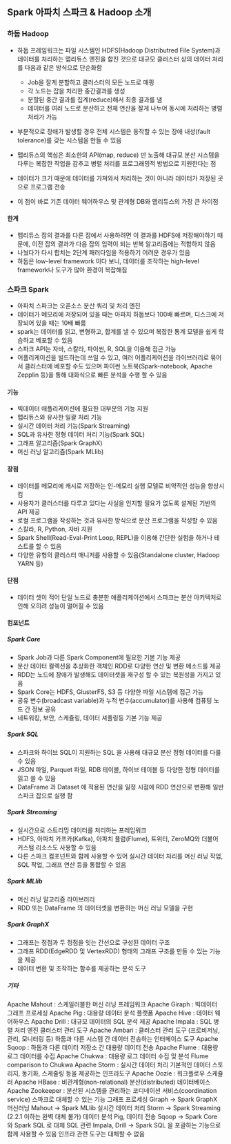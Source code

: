 ## Spark 아파치 스파크 & Hadoop 소개
### 하둡 Hadoop
* 하둡 프레임워크는 파일 시스템인 HDFS(Hadoop Distributred File System)과 데이터를 처리하는 맵리듀스 엔진을 합친 것으로 대규모 클러스터 상의 데이터 처리를 다음과 같은 방식으로 단순화함

  * Job을 잘게 분할하고 클러스터의 모든 노드로 매핑
  * 각 노드는 잡을 처리한 중간결과를 생성
  * 분할된 중간 결과를 집계(reduce)해서 최종 결과를 냄
  * 데이터를 여러 노드로 분산하고 전체 연산을 잘게 나누어 동시에 처리하는 병렬 처리가 가능

* 부분적으로 장애가 발생할 경우 전체 시스템은 동작할 수 있는 장애 내성(fault tolerance)를 갖는 시스템을 만들 수 있음
* 맵리듀스의 핵심은 최소한의 API(map, reduce) 만 노출해 대규모 분산 시스템을 다루는 복잡한 작업을 감추고 병렬 처리를 프로그래밍적 방법으로 지원한다는 점
* 데이터가 크기 때문에 데이터를 가져와서 처리하는 것이 아니라 데이터가 저장된 곳으로 프로그램 전송
* 이 점이 바로 기존 데이터 웨어하우스 및 관계형 DB와 맵리듀스의 가장 큰 차이점

#### 한계
* 맵리듀스 잡의 결과를 다른 잡에서 사용하려면 이 결과를 HDFS에 저장해야하기 때문에, 이전 잡의 결과가 다음 잡의 입력이 되는 반복 알고리즘에는 적합하지 않음
* 나눴다가 다시 합치는 2단계 패러다임을 적용하기 어려운 경우가 있음
* 하둡은 low-level framework 이다 보니, 데이터를 조작하는 high-level framework나 도구가 많아 환경이 복잡해짐

### 스파크 Spark
* 아파치 스파크는 오픈소스 분산 쿼리 및 처리 엔진
* 데이터가 메모리에 저장되어 있을 때는 아파치 하둡보다 100배 빠르며, 디스크에 저장되어 있을 때는 10배 빠름
* spark는 데이터를 읽고, 변형하고, 합계를 낼 수 있으며 복잡한 통계 모델을 쉽게 학습하고 베포할 수 있음
* 스파크 API는 자바, 스칼라, 파이썬, R, SQL을 이용해 접근 가능
* 어플리케이션을 빌드하는데 쓰일 수 있고, 여러 어플리케이션을 라이브러리로 묶어서 클러스터에 베포할 수도 있으며 파이썬 노트북(Spark-notebook, Apache Zepplin 등)을 통해 대화식으로 빠른 분석을 수행 할 수 있음

#### 기능
* 빅데이터 애플리케이션에 필요한 대부분의 기능 지원
* 맵리듀스와 유사한 일괄 처리 기능
* 실시간 데이터 처리 기능(Spark Streaming)
* SQL과 유사한 정형 데이터 처리 기능(Spark SQL)
* 그래프 알고리즘(Spark GraphX)
* 머신 러닝 알고리즘(Spark MLlib)

#### 장점
* 데이터를 메모리에 캐시로 저장하는 인-메모리 실행 모델로 비약적인 성능을 향상시킴
* 사용자가 클러스터를 다루고 있다는 사실을 인지할 필요가 없도록 설계된 기반의 API 제공
* 로컬 프로그램을 작성하는 것과 유사한 방식으로 분산 프로그램을 작성할 수 있음
* 스칼라, R, Python, 자바 지원
* Spark Shell(Read-Eval-Print Loop, REPL)을 이용해 간단한 실험을 하거나 테스트를 할 수 있음
* 다양한 유형의 클러스터 매니저를 사용할 수 있음(Standalone cluster, Hadoop YARN 등)

#### 단점
* 데이터 셋이 적어 단일 노드로 충분한 애플리케이션에서 스파크는 분산 아키텍처로 인해 오히려 성능이 떨어질 수 있음

#### 컴포넌트
#####  Spark Core
* Spark Job과 다른 Spark Component에 필요한 기본 기능 제공
* 분산 데이터 컬렉션을 추상화한 객체인 RDD로 다양한 연산 및 변환 메소드를 제공
* RDD는 노드에 장애가 발생해도 데이터셋을 재구성 할 수 있는 복원성을 가지고 있음
* Spark Core는 HDFS, GlusterFS, S3 등 다양한 파일 시스템에 접근 가능
* 공유 변수(broadcast variable)과 누적 변수(accumulator)를 사용해 컴퓨팅 노드 간 정보 공유
* 네트워킹, 보안, 스케쥴링, 데이터 셔플링등 기본 기능 제공

##### Spark SQL
* 스파크와 하이브 SQL이 지원하는 SQL 을 사용해 대규모 분산 정형 데이터를 다룰 수 있음
* JSON 파일, Parquet 파일, RDB 테이블, 하이브 테이블 등 다양한 정형 데이터를 읽고 쓸 수 있음
* DataFrame 과 Dataset 에 적용된 연산을 일정 시점에 RDD 연산으로 변환해 일반 스파크 잡으로 실행 함

##### Spark Streaming
* 실시간으로 스트리밍 데이터를 처리하는 프레임워크
* HDFS, 아파치 카프카(Kafka), 아파치 플럼(Flume), 트위터, ZeroMQ와 더불어 커스텀 리소스도 사용할 수 있음
* 다른 스파크 컴포넌트와 함께 사용할 수 있어 실시간 데이터 처리를 머신 러닝 작업, SQL 작업, 그래프 연산 등을 통합할 수 있음

##### Spark MLlib
* 머신 러닝 알고리즘 라이브러리
* RDD 또는 DataFrame 의 데이터셋을 변환하는 머신 러닝 모델을 구현

##### Spark GraphX
* 그래프는 정점과 두 정점을 잇는 간선으로 구성된 데이터 구조
* 그래프 RDD(EdgeRDD 및 VertexRDD) 형태의 그래프 구조를 만들 수 있는 기능을 제공
* 데이터 변환 및 조작하는 함수를 제공하는 분석 도구

##### 기타
Apache Mahout : 스케일러블한 머신 러닝 프레임워크
Apache Giraph : 빅데이터 그래프 프로세싱
Apache Pig : 대용량 데이터 분석 플랫폼
Apache Hive : 데이터 웨어하우스
Apache Drill : 대규모 데이터의 SQL 분석 제공
Apache Impala : SQL 병렬 처리 엔진 클러스터 관리 도구
Apache Ambari : 클러스터 관리 도구 (프로비저닝, 관리, 모니터링 등)
하둡과 다른 시스템 간 데이터 전송하는 인터페이스 도구
Apache Sqoop : 하둡과 다른 데이터 저장소 간 대용량 데이터 전송
Apache Flume : 대용량 로그 데이터를 수집
Apache Chukwa : 대용량 로그 데이터 수집 및 분석
Flume comparison to Chukwa
Apache Storm : 실시간 데이터 처리
기본적인 데이터 스토리지, 동기화, 스케줄링 등을 제공하는 인프라도구
Apache Oozie : 워크플로우 스케쥴러
Apache HBase : 비관계형(non-relational) 분산(distributed) 데이터베이스
Apache Zookeeper : 분산된 시스템을 관리하는 코디네이션 서비스(coordination service)
스파크로 대체할 수 있는 기능
그래프 프로세싱 Giraph -> Spark GraphX
머신러닝 Mahout -> Spark MLlib
실시간 데이터 처리 Storm -> Spark Streaming (2.2.1 이하는 완벽 대체 불가)
데이터 분석 Pig, 데이터 전송 Sqoop -> Spark Core 와 Spark SQL 로 대체
SQL 관련 Impala, Drill -> Spark SQL 을 포괄하는 기능으로 함께 사용할 수 있음
인프라 관련 도구는 대체할 수 없음
